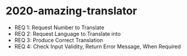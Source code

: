 # 2020-amazing-translator
* REQ 1: Request Number to Translate
* REQ 2: Request Language to Translate into
* REQ 3: Produce Correct Translation
* REQ 4: Check Input Validity, Return Error Message, When Required
